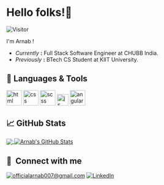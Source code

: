 # Hello folks!👋

![Visitor](https://visitor-badge.laobi.icu/badge?page_id=betheone07.betheone07)

I'm Arnab !

- *Currently* **:** Full Stack Software Engineer at CHUBB India.
- *Previously* **:** BTech CS Student at KIIT University.

## 🔧 Languages & Tools
<p align='left'>
  <img src="https://upload.wikimedia.org/wikipedia/commons/thumb/6/61/HTML5_logo_and_wordmark.svg/2048px-HTML5_logo_and_wordmark.svg.png" alt="html" width="40" height="40">
  <img src='https://upload.wikimedia.org/wikipedia/commons/thumb/d/d5/CSS3_logo_and_wordmark.svg/1200px-CSS3_logo_and_wordmark.svg.png' alt="css" width="40" height="40">
  <img src='https://en.wikipedia.org/wiki/Sass_(stylesheet_language)#/media/File:Sass_Logo_Color.svg' alt="scss" width="40" height="40">
  <img src='https://upload.wikimedia.org/wikipedia/commons/6/6a/JavaScript-logo.png' height='30' width='auto' alt="js">
   <img src="https://angular.io/assets/images/logos/angular/angular.svg" alt="angular" width="40" height="40"/>
</p>


## &#x1f4c8; GitHub Stats
<a href="https://github.com/betheone07/betheone07">
  <img align="center" src="https://github-readme-stats.vercel.app/api/top-langs/?username=betheone07&title_color=ffffff&text_color=c9cacc&icon_color=2bbc8a&bg_color=1d1f21&langs_count=3" />
</a>
<a href="https://github.com/betheone07/betheone07">
  <img align="center" src="https://github-readme-stats.vercel.app/api?username=betheone07&show_icons=true&line_height=27&count_private=true&title_color=ffffff&text_color=c9cacc&icon_color=2bbc8a&bg_color=1d1f21" alt="Arnab's GitHub Stats" />
</a>


## 🔗 &nbsp;**Connect with me**

<a href="mailto:officialarnab007@gmail.com">![officialarnab007@gmail.com](https://img.shields.io/badge/Gmail-D14836?style=for-the-badge&logo=gmail&logoColor=white)</a> <a href="https://www.linkedin.com/in/arnab-m-4413971b1/">![LinkedIn](https://img.shields.io/badge/LinkedIn-0077B5?style=for-the-badge&logo=linkedin&logoColor=white)</a>
